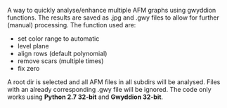 A way to quickly analyse/enhance multiple AFM graphs using gwyddion functions. The results are saved as .jpg and .gwy files to allow for further (manual) processing.
The function used are:
- set color range to automatic
- level plane
- align rows (default polynomial)
- remove scars (multiple times)
- fix zero
  
A root dir is selected and all AFM files in all subdirs will be analysed. Files with an already corresponding .gwy file will be ignored.
The code only works using __Python 2.7 32-bit__ and __Gwyddion 32-bit__.
